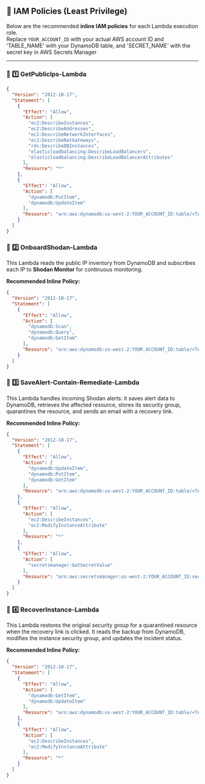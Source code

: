 ## 🔑 IAM Policies (Least Privilege)

Below are the recommended **inline IAM policies** for each Lambda execution role.  
Replace `YOUR_ACCOUNT_ID` with your actual AWS account ID and 'TABLE_NAME' with your DynamoDB table, and 'SECRET_NAME' with the secret key in AWS Secrets Manager

---

### 📌 **1️⃣ GetPublicIps-Lambda**

```json
{
  "Version": "2012-10-17",
  "Statement": [
    {
      "Effect": "Allow",
      "Action": [
        "ec2:DescribeInstances",
        "ec2:DescribeAddresses",
        "ec2:DescribeNetworkInterfaces",
        "ec2:DescribeNatGateways",
        "rds:DescribeDBInstances",
        "elasticloadbalancing:DescribeLoadBalancers",
        "elasticloadbalancing:DescribeLoadBalancerAttributes"
      ],
      "Resource": "*"
    },
    {
      "Effect": "Allow",
      "Action": [
        "dynamodb:PutItem",
        "dynamodb:UpdateItem"
      ],
      "Resource": "arn:aws:dynamodb:us-west-2:YOUR_ACCOUNT_ID:table/<TABLE_NAME>"
    }
  ]
}
```
### 📌 **2️⃣ OnboardShodan-Lambda**

This Lambda reads the public IP inventory from DynamoDB and subscribes each IP to **Shodan Monitor** for continuous monitoring.

**Recommended Inline Policy:**

```json
{
  "Version": "2012-10-17",
  "Statement": [
    {
      "Effect": "Allow",
      "Action": [
        "dynamodb:Scan",
        "dynamodb:Query",
        "dynamodb:GetItem"
      ],
      "Resource": "arn:aws:dynamodb:us-west-2:YOUR_ACCOUNT_ID:table/<TABLE_NAME>"
    }
  ]
}
```
  
  
### 📌 **3️⃣ SaveAlert-Contain-Remediate-Lambda**

This Lambda handles incoming Shodan alerts: it saves alert data to DynamoDB, retrieves the affected resource, stores its security group, quarantines the resource, and sends an email with a recovery link.

**Recommended Inline Policy:**

```json
{
  "Version": "2012-10-17",
  "Statement": [
    {
      "Effect": "Allow",
      "Action": [
        "dynamodb:UpdateItem",
        "dynamodb:PutItem",
        "dynamodb:GetItem"
      ],
      "Resource": "arn:aws:dynamodb:us-west-2:YOUR_ACCOUNT_ID:table/<TABLE_NAME>"
    },
    {
      "Effect": "Allow",
      "Action": [
        "ec2:DescribeInstances",
        "ec2:ModifyInstanceAttribute"
      ],
      "Resource": "*"
    },
    {
      "Effect": "Allow",
      "Action": [
        "secretsmanager:GetSecretValue"
      ],
      "Resource": "arn:aws:secretsmanager:us-west-2:YOUR_ACCOUNT_ID:secret:<SECRET_NAME>*"
    }
  ]
}
```


  
### 📌 **4️⃣ RecoverInstance-Lambda**

This Lambda restores the original security group for a quarantined resource when the recovery link is clicked. It reads the backup from DynamoDB, modifies the instance security group, and updates the incident status.

**Recommended Inline Policy:**

```json
{
  "Version": "2012-10-17",
  "Statement": [
    {
      "Effect": "Allow",
      "Action": [
        "dynamodb:GetItem",
        "dynamodb:UpdateItem"
      ],
      "Resource": "arn:aws:dynamodb:us-west-2:YOUR_ACCOUNT_ID:table/<TABLE_NAME>"
    },
    {
      "Effect": "Allow",
      "Action": [
        "ec2:DescribeInstances",
        "ec2:ModifyInstanceAttribute"
      ],
      "Resource": "*"
    }
  ]
}
```


